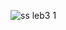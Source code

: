 ![ss leb3 1](https://user-images.githubusercontent.com/101814131/161260307-0523650e-4fea-4890-83cb-d30d4e3d2918.png)


